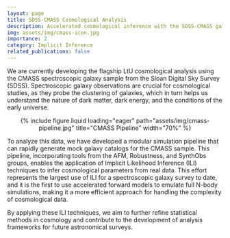 ```yaml
---
layout: page
title: SDSS-CMASS Cosmological Analysis
description: Accelerated cosmological inference with the SDSS-CMASS galaxy sample
img: assets/img/cmass-icon.jpg
importance: 2
category: Implicit Inference
related_publications: false
---
```



We are currently developing the flagship LtU cosmological analysis using the CMASS spectroscopic galaxy sample from the Sloan Digital Sky Survey (SDSS). Spectroscopic galaxy observations are crucial for cosmological studies, as they probe the clustering of galaxies, which in turn helps us understand the nature of dark matter, dark energy, and the conditions of the early universe.



<div style="text-align: center;">
    {% include figure.liquid loading="eager" path="assets/img/cmass-pipeline.jpg" title="CMASS Pipeline" width="70%" %}
</div>



To analyze this data, we have developed a modular simulation pipeline that can rapidly generate mock galaxy catalogs for the CMASS sample. This pipeline, incorporating tools from the AFM, Robustness, and SynthObs groups, enables the application of Implicit Likelihood Inference (ILI) techniques to infer cosmological parameters from real data. This effort represents the largest use of ILI for a spectroscopic galaxy survey to date, and it is the first to use accelerated forward models to emulate full N-body simulations, making it a more efficient approach for handling the complexity of cosmological data.

By applying these ILI techniques, we aim to further refine statistical methods in cosmology and contribute to the development of analysis frameworks for future astronomical surveys. 